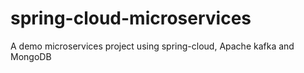 # spring-cloud-microservices
A demo microservices project using spring-cloud, Apache kafka and MongoDB
